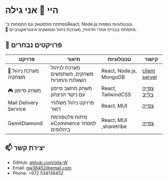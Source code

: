 # היי 👋 אני גילה
מפתחת פולסטאק עם התמחות ב־React, Node.js וטכנולוגיות נוספות.  
📍 מתמחה בבניית אתרי תדמית, מערכות ניהול וממשקים אינטראקטיביים.

## 🚀 פרויקטים נבחרים
| פרויקט | תיאור | טכנולוגיות | קישור |
|--------|--------|-------------|-------|
| 🌸 מערכת ניהול משחקיה | מערכת לניהול משחקים, משתמשים השאלות והחזרות | React, Node.js, MongoDB | [client](https://github.com/yafa-f/my-playroom-update) [server](https://github.com/gila-W/Playroom-Project-Node) |
| 🎮 משחק סיימון | משחק מחשב סיימון עם ניקוד הניצחון | React, TailwindCSS | [צפייה בלייב]( https://gila-w.github.io/Simon/) |
| Mail Delivery Service | פרויקט ניהול משלוחי דואר | React, MUI | [צפייה](https://github.com/username/project3) |
| GemitDiamond |פיתוח פלטפורמת  eCommerce למסחר ביהלומים| React, MUI ,sharetribe | [צפייה](https://github.com/gemit-project/client) |


## 📫 יצירת קשר
- GitHub: [github.com/gila-W](https://github.com/gila-W)
- Email: gw38452@email.com
- Phone: +972 534138452

